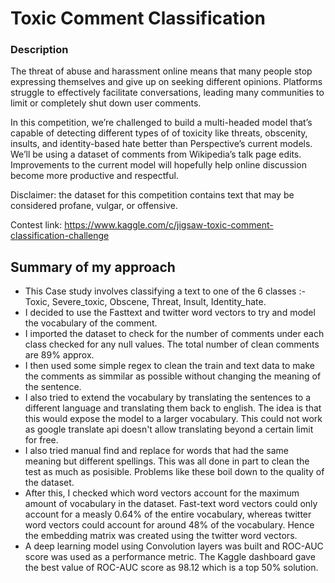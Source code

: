 # Toxic Comment Classification
### Description
The threat of abuse and harassment online means that many people stop expressing themselves and give up on seeking different opinions. Platforms struggle to effectively facilitate conversations, leading many communities to limit or completely shut down user comments.

In this competition, we’re challenged to build a multi-headed model that’s capable of detecting different types of of toxicity like threats, obscenity, insults, and identity-based hate better than Perspective’s current models. We’ll be using a dataset of comments from Wikipedia’s talk page edits. Improvements to the current model will hopefully help online discussion become more productive and respectful.

Disclaimer: the dataset for this competition contains text that may be considered profane, vulgar, or offensive.

Contest link: https://www.kaggle.com/c/jigsaw-toxic-comment-classification-challenge
## Summary of my approach

- This Case study involves classifying a text to one of the 6 classes :- Toxic, Severe_toxic, Obscene, Threat, Insult, Identity_hate.
- I decided to use the Fasttext and twitter word vectors to try and model the vocabulary of the comment.
- I imported the dataset to check for the number of comments under each class checked for any null values. The total number of clean comments are 89% approx.
- I then used some simple regex to clean the train and text data to make the comments as simmilar as possible without changing the meaning of the sentence.
- I also tried to extend the vocabulary by translating the sentences to a different language and translating them back to english. The idea is that this would expose the model to a larger vocabulary. This could not work as google translate api doesn't allow translating beyond a certain limit for free.
- I also tried manual find and replace for words that had the same meaning but different spellings. This was all done in part to clean the test as much as posisible. Problems like these boil down to the quality of the dataset.
- After this, I checked which word vectors account for the maximum amount of vocabulary in the dataset. Fast-text word vectors could only account for a measly 0.64% of the entire vocabulary, whereas twitter word vectors could account for around 48% of the vocabulary. Hence the embedding matrix was created using the twitter word vectors.
- A deep learning model using Convolution layers was built and ROC-AUC score was used as a performance metric. The Kaggle dashboard gave the best value of ROC-AUC score as 98.12 which is a top 50% solution.
